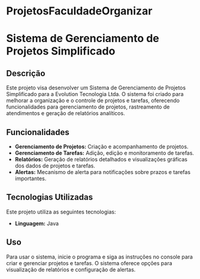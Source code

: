 # ProjetosFaculdadeOrganizar<!DOCTYPE html>
<html lang="pt-br">
<head>
    <meta charset="UTF-8">
    <meta name="viewport" content="width=device-width, initial-scale=1.0">
</head>
<body>
    <h1>Sistema de Gerenciamento de Projetos Simplificado</h1>

   <h2>Descrição</h2>
    <p>
        Este projeto visa desenvolver um Sistema de Gerenciamento de Projetos Simplificado para a Evolution Tecnologia Ltda. O sistema foi criado para melhorar a organização e o controle de projetos e tarefas, oferecendo funcionalidades para gerenciamento de projetos, rastreamento de atendimentos e geração de relatórios analíticos.
    </p>

  <h2>Funcionalidades</h2>
    <ul>
        <li><strong>Gerenciamento de Projetos:</strong> Criação e acompanhamento de projetos.</li>
        <li><strong>Gerenciamento de Tarefas:</strong> Adição, edição e monitoramento de tarefas.</li>
        <li><strong>Relatórios:</strong> Geração de relatórios detalhados e visualizações gráficas dos dados de projetos e tarefas.</li>
        <li><strong>Alertas:</strong> Mecanismo de alerta para notificações sobre prazos e tarefas importantes.</li>
    </ul>

   <h2>Tecnologias Utilizadas</h2>
    <p>Este projeto utiliza as seguintes tecnologias:</p>
    <ul>
        <li><strong>Linguagem:</strong> Java</li>
    </ul>

  <h2>Uso</h2>
    <p>
        Para usar o sistema, inicie o programa e siga as instruções no console para criar e gerenciar projetos e tarefas. O sistema oferece opções para visualização de relatórios e configuração de alertas.
    </p>

</body>
</html>
